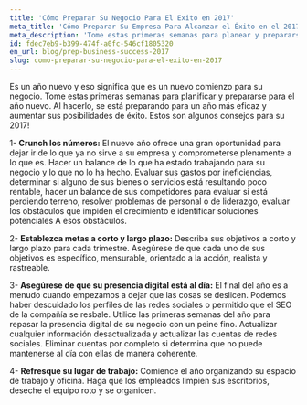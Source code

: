 ```yaml
---
title: 'Cómo Preparar Su Negocio Para El Exito en 2017'
meta_title: 'Cómo Preparar Su Empresa Para Alcanzar el Éxito en el 2017'
meta_description: 'Tome estas primeras semanas para planear y prepararse para el año venidero. Al hacerlo, usted se estará preparando para un año más eficaz y aumentará sus posibilidades de alcanzar el éxito. A continuación le ofrecemos algunos consejos para el año 2017.'
id: fdec7eb9-b399-474f-a0fc-546cf1805320
en_url: blog/prep-business-success-2017
slug: como-preparar-su-negocio-para-el-exito-en-2017
---
```

Es un año nuevo y eso significa que es un nuevo comienzo para su negocio. Tome estas primeras semanas para planificar y prepararse para el año nuevo. Al hacerlo, se está preparando para un año más eficaz y aumentar sus posibilidades de éxito. Estos son algunos consejos para su 2017!

1- <strong>Crunch los números:</strong> El nuevo año ofrece una gran oportunidad para dejar ir de lo que ya no sirve a su empresa y comprometerse plenamente a lo que es. Hacer un balance de lo que ha estado trabajando para su negocio y lo que no lo ha hecho. Evaluar sus gastos por ineficiencias, determinar si alguno de sus bienes o servicios está resultando poco rentable, hacer un balance de sus competidores para evaluar si está perdiendo terreno, resolver problemas de personal o de liderazgo, evaluar los obstáculos que impiden el crecimiento e identificar soluciones potenciales A esos obstáculos.

2- <strong> Establezca metas a corto y largo plazo:</strong> Describa sus objetivos a corto y largo plazo para cada trimestre. Asegúrese de que cada uno de sus objetivos es específico, mensurable, orientado a la acción, realista y rastreable.

3- <strong>Asegúrese de que su presencia digital está al día:</strong> El final del año es a menudo cuando empezamos a dejar que las cosas se deslicen. Podemos haber descuidado los perfiles de las redes sociales o permitido que el SEO de la compañía se resbale. Utilice las primeras semanas del año para repasar la presencia digital de su negocio con un peine fino. Actualizar cualquier información desactualizada y actualizar las cuentas de redes sociales. Eliminar cuentas por completo si determina que no puede mantenerse al día con ellas de manera coherente.</li>

4- <strong>Refresque su lugar de trabajo:</strong> Comience el año organizando su espacio de trabajo y oficina. Haga que los empleados limpien sus escritorios, deseche el equipo roto y se organicen.